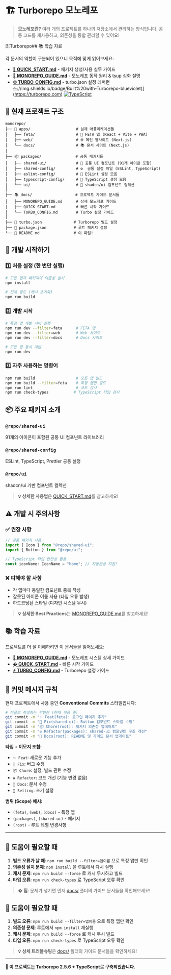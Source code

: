 # 🏗️ Turborepo 모노레포

> **모노레포란?** 여러 개의 프로젝트를 하나의 저장소에서 관리하는 방식입니다.
> 공통 코드를 재사용하고, 의존성을 통합 관리할 수 있어요!

[![Turborepo## 📚 학습 자료

각 문서의 역할이 구분되어 있으니 목적에 맞게 읽어보세요:

- **[🚀 QUICK_START.md](./docs/QUICK_START.md)** - 패키지 생성/사용 실무 가이드
- **[📖 MONOREPO_GUIDE.md](./docs/MONOREPO_GUIDE.md)** - 모노레포 동작 원리 & tsup 심화 설명
- **[⚙️ TURBO_CONFIG.md](./docs/TURBO_CONFIG.md)** - turbo.json 설정 레퍼런스://img.shields.io/badge/Built%20with-Turborepo-blueviolet)](https://turborepo.com)
[![TypeScript](https://img.shields.io/badge/-TypeScript-blue?logo=typescript&logoColor=white)](https://typescriptlang.org)

## 📁 현재 프로젝트 구조

```
monorepo/
├── 📱 apps/                    # 실제 애플리케이션들
│   ├── feta/                  # 🍧 FETA 앱 (React + Vite + PWA)
│   ├── web/                   # 🌐 메인 웹사이트 (Next.js)
│   └── docs/                  # 📚 문서 사이트 (Next.js)
│
├── 📦 packages/               # 공통 패키지들
│   ├── shared-ui/             # 🎨 공통 UI 컴포넌트 (91개 아이콘 포함)
│   ├── shared-config/         # ⚙️  공통 설정 파일 (ESLint, TypeScript)
│   ├── eslint-config/         # 📏 ESLint 설정 모음
│   ├── typescript-config/     # 📝 TypeScript 설정 모음
│   └── ui/                    # 🧩 shadcn/ui 컴포넌트 컬렉션
│
├── 📚 docs/                   # 프로젝트 가이드 문서들
│   ├── MONOREPO_GUIDE.md      # 상세 모노레포 가이드
│   ├── QUICK_START.md         # 빠른 시작 가이드
│   └── TURBO_CONFIG.md        # Turbo 설정 가이드
│
├── 📄 turbo.json              # Turborepo 빌드 설정
├── 📄 package.json            # 루트 패키지 설정
└── 📄 README.md               # 이 파일!
```

## 🚀 개발 시작하기

### 1️⃣ 처음 설정 (한 번만 실행)

```bash
# 모든 앱과 패키지의 의존성 설치
npm install

# 전체 빌드 (캐시 초기화)
npm run build
```

### 2️⃣ 개발 시작

```bash
# 특정 앱 개발 서버 실행
npm run dev --filter=feta      # FETA 앱
npm run dev --filter=web       # Web 사이트  
npm run dev --filter=docs      # Docs 사이트

# 모든 앱 동시 개발
npm run dev
```

### 3️⃣ 자주 사용하는 명령어

```bash
npm run build                  # 모든 앱 빌드
npm run build --filter=feta    # 특정 앱만 빌드
npm run lint                   # 코드 검사
npm run check-types           # TypeScript 타입 검사
```

## 📦 주요 패키지 소개

### `@repo/shared-ui`
91개의 아이콘이 포함된 공통 UI 컴포넌트 라이브러리

### `@repo/shared-config`  
ESLint, TypeScript, Prettier 공통 설정

### `@repo/ui`
shadcn/ui 기반 컴포넌트 컬렉션

> **💡 상세한 사용법**은 [QUICK_START.md](./docs/QUICK_START.md)를 참고하세요!

## ⚠️ 개발 시 주의사항

### ✅ 권장 사항
```typescript
// 공통 패키지 사용
import { Icon } from "@repo/shared-ui";
import { Button } from "@repo/ui";

// TypeScript 타입 안전성 활용
const iconName: IconName = "home"; // 자동완성 지원!
```

### ❌ 피해야 할 사항
- 각 앱마다 동일한 컴포넌트 중복 작성
- 잘못된 아이콘 이름 사용 (타입 오류 발생)
- 하드코딩된 스타일 (디자인 시스템 무시)

> **💡 상세한 Best Practices**는 [MONOREPO_GUIDE.md](./docs/MONOREPO_GUIDE.md)를 참고하세요!

## 📚 학습 자료

프로젝트를 더 잘 이해하려면 이 문서들을 읽어보세요:

- **[📖 MONOREPO_GUIDE.md](./docs/MONOREPO_GUIDE.md)** - 모노레포 시스템 상세 가이드
- **[� QUICK_START.md](./docs/QUICK_START.md)** - 빠른 시작 가이드
- **[⚡ TURBO_CONFIG.md](./docs/TURBO_CONFIG.md)** - Turborepo 설정 가이드

## 🎨 커밋 메시지 규칙

현재 프로젝트에서 사용 중인 **Conventional Commits** 스타일입니다:

```bash
# 한글로 작성하는 컨벤션 (현재 적용 중)
git commit -m "✨ Feat(feta): 로그인 페이지 추가"
git commit -m "🐛 Fix(shared-ui): Button 컴포넌트 스타일 수정"
git commit -m "📦 Chore(root): 패키지 의존성 업데이트"
git commit -m "♻️ Refactor(packages): shared-ui 컴포넌트 구조 개선"
git commit -m "📝 Docs(root): README 및 가이드 문서 업데이트"
```

**타입 + 이모지 조합:**

- `✨ Feat`: 새로운 기능 추가
- `🐛 Fix`: 버그 수정
- `📦 Chore`: 설정, 빌드 관련 수정
- `♻️ Refactor`: 코드 개선 (기능 변경 없음)
- `📝 Docs`: 문서 수정
- `🚀 Setting`: 초기 설정

**범위 (Scope) 예시:**

- `(feta)`, `(web)`, `(docs)` - 특정 앱
- `(packages)`, `(shared-ui)` - 패키지
- `(root)` - 루트 레벨 변경사항

---

## 🤝 도움이 필요할 때

1. **빌드 오류가 날 때**: `npm run build --filter=앱이름` 으로 특정 앱만 확인
2. **의존성 설치 문제**: `npm install` 을 루트에서 다시 실행
3. **캐시 문제**: `npm run build --force` 로 캐시 무시하고 빌드
4. **타입 오류**: `npm run check-types` 로 TypeScript 오류 확인

> **� 팁**: 문제가 생기면 먼저 [docs/](./docs/) 폴더의 가이드 문서들을 확인해보세요!

## 🤝 도움이 필요할 때

1. **빌드 오류**: `npm run build --filter=앱이름` 으로 특정 앱만 확인
2. **의존성 문제**: 루트에서 `npm install` 재실행  
3. **캐시 문제**: `npm run build --force` 로 캐시 무시 빌드
4. **타입 오류**: `npm run check-types` 로 TypeScript 오류 확인

> **💡 상세 트러블슈팅**은 [docs/](./docs/) 폴더의 가이드 문서들을 확인하세요!

---

**🎯 이 프로젝트는 Turborepo 2.5.6 + TypeScript로 구축되었습니다.**

